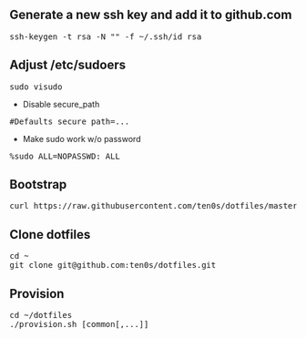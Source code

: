 ## Generate a new ssh key and add it to github.com

<pre>
ssh-keygen -t rsa -N "" -f ~/.ssh/id_rsa
</pre>

## Adjust /etc/sudoers

<pre>
sudo visudo
</pre>

- Disable secure_path

<pre>
#Defaults secure_path=...
</pre>

- Make sudo work w/o password

<pre>
%sudo ALL=NOPASSWD: ALL
</pre>

## Bootstrap

<pre>
curl https://raw.githubusercontent.com/ten0s/dotfiles/master/bootstrap.sh | bash
</pre>

## Clone dotfiles

<pre>
cd ~
git clone git@github.com:ten0s/dotfiles.git
</pre>

## Provision

<pre>
cd ~/dotfiles
./provision.sh [common[,...]]
</pre>
